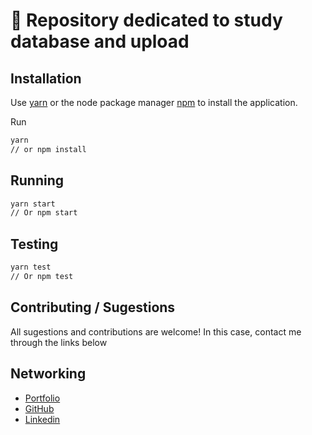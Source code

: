 # :newspaper: Repository dedicated to study database and upload

## Installation

Use [yarn](https://classic.yarnpkg.com/pt-BR/docs/install/#debian-stable) or the node package manager [npm](https://www.npmjs.com/get-npm) to install the application.

Run
```bash
yarn
// or npm install
```

## Running

```bash
yarn start
// Or npm start
```

## Testing

```bash
yarn test
// Or npm test
```

## Contributing / Sugestions
All sugestions and contributions are welcome! In this case, contact me through the links below

## Networking
- [Portfolio](https://moesiomarcelino.com)
- [GitHub](https://github.com/MoesioMarcelino)
- [Linkedin](https://br.linkedin.com/in/mo%C3%A9sio-marcelino-2348a5152)
